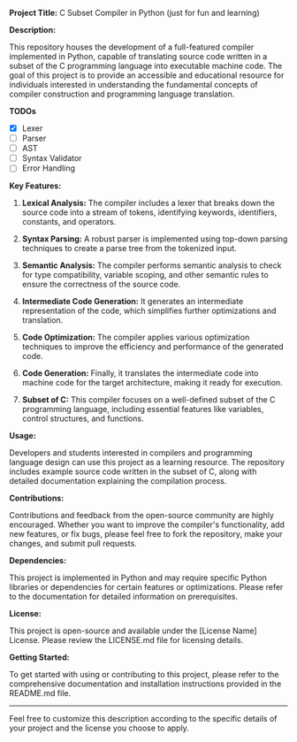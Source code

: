 **Project Title:** C Subset Compiler in Python (just for fun and learning)

**Description:**

This repository houses the development of a full-featured compiler implemented in Python, capable of translating source code written in a subset of the C programming language into executable machine code. The goal of this project is to provide an accessible and educational resource for individuals interested in understanding the fundamental concepts of compiler construction and programming language translation.

**TODOs**

- [x] Lexer
- [ ] Parser
- [ ] AST
- [ ] Syntax Validator
- [ ] Error Handling

**Key Features:**

1. **Lexical Analysis:** The compiler includes a lexer that breaks down the source code into a stream of tokens, identifying keywords, identifiers, constants, and operators.

2. **Syntax Parsing:** A robust parser is implemented using top-down parsing techniques to create a parse tree from the tokenized input.

3. **Semantic Analysis:** The compiler performs semantic analysis to check for type compatibility, variable scoping, and other semantic rules to ensure the correctness of the source code.

4. **Intermediate Code Generation:** It generates an intermediate representation of the code, which simplifies further optimizations and translation.

5. **Code Optimization:** The compiler applies various optimization techniques to improve the efficiency and performance of the generated code.

6. **Code Generation:** Finally, it translates the intermediate code into machine code for the target architecture, making it ready for execution.

7. **Subset of C:** This compiler focuses on a well-defined subset of the C programming language, including essential features like variables, control structures, and functions.

**Usage:**

Developers and students interested in compilers and programming language design can use this project as a learning resource. The repository includes example source code written in the subset of C, along with detailed documentation explaining the compilation process.

**Contributions:**

Contributions and feedback from the open-source community are highly encouraged. Whether you want to improve the compiler's functionality, add new features, or fix bugs, please feel free to fork the repository, make your changes, and submit pull requests.

**Dependencies:**

This project is implemented in Python and may require specific Python libraries or dependencies for certain features or optimizations. Please refer to the documentation for detailed information on prerequisites.

**License:**

This project is open-source and available under the [License Name] License. Please review the LICENSE.md file for licensing details.

**Getting Started:**

To get started with using or contributing to this project, please refer to the comprehensive documentation and installation instructions provided in the README.md file.

---

Feel free to customize this description according to the specific details of your project and the license you choose to apply.

